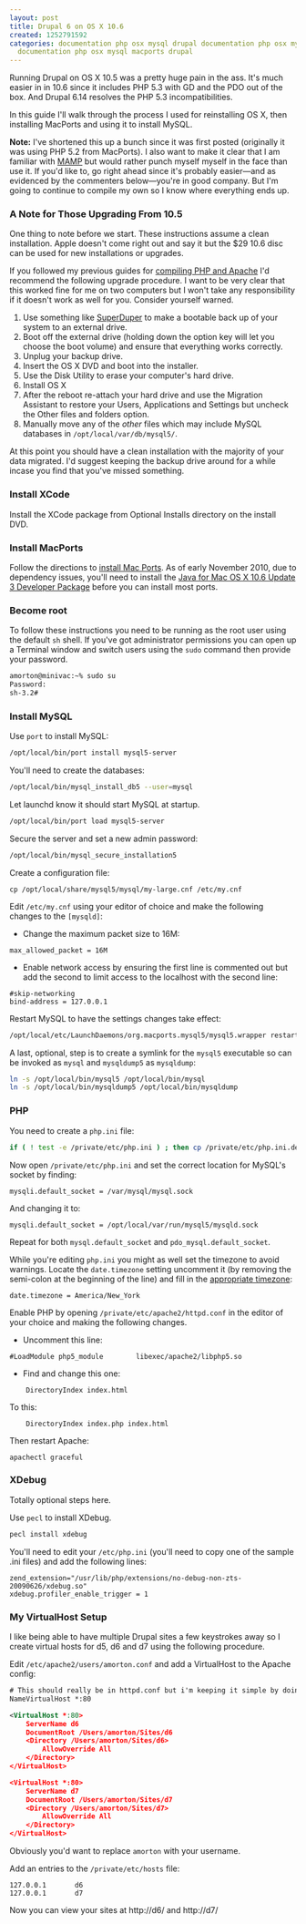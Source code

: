 ```yaml
---
layout: post
title: Drupal 6 on OS X 10.6
created: 1252791592
categories: documentation php osx mysql drupal documentation php osx mysql drupal
  documentation php osx mysql macports drupal
---
```

Running Drupal on OS X 10.5 was a pretty huge pain in the ass. It's much easier in in 10.6 since it includes PHP 5.3 with GD and the PDO out of the box. And Drupal 6.14 resolves the PHP 5.3 incompatibilities.

In this guide I'll walk through the process I used for reinstalling OS X, then installing MacPorts and using it to install MySQL.

**Note:** I've shortened this up a bunch since it was first posted (originally it was using PHP 5.2 from MacPorts). I also want to make it clear that I am familiar with [MAMP](http://www.mamp.info/en/index.html) but would rather punch myself myself in the face than use it. If you'd like to, go right ahead since it's probably easier—and as evidenced by the commenters below—you're in good company. But I'm going to continue to compile my own so I know where everything ends up.



### A Note for Those Upgrading From 10.5
One thing to note before we start. These instructions assume a clean installation. Apple doesn't come right out and say it but the $29 10.6 disc can be used for new installations or upgrades.

If you followed my previous guides for [compiling PHP and Apache](/content/2008/03/getting_php_gd_pdo_mysql_working_on_osx_105_aka_recompiling_everything) I'd recommend the following upgrade procedure. I want to be very clear that this worked fine for me on two computers but I won't take any responsibility if it doesn't work as well for you. Consider yourself warned.

1. Use something like [SuperDuper](http://www.shirt-pocket.com/SuperDuper/SuperDuperDescription.html) to make a bootable back up of your system to an external drive.
1. Boot off the external drive (holding down the option key will let you choose the boot volume) and ensure that everything works correctly.
1. Unplug your backup drive.
1. Insert the OS X DVD and boot into the installer.
1. Use the Disk Utility to erase your computer's hard drive.
1. Install OS X
1. After the reboot re-attach your hard drive and use the Migration Assistant to restore your Users, Applications and Settings but uncheck the Other files and folders option.
1. Manually move any of the *other* files which may include MySQL databases in `/opt/local/var/db/mysql5/`.

At this point you should have a clean installation with the majority of your data migrated. I'd suggest keeping the backup drive around for a while incase you find that you've missed something.

### Install XCode
Install the XCode package from Optional Installs directory on the install DVD.

### Install MacPorts
Follow the directions to [install Mac Ports](http://www.macports.org/install.php). As of early November 2010, due to dependency issues, you'll need to install the [Java for Mac OS X 10.6 Update 3 Developer Package](https://connect.apple.com/cgi-bin/WebObjects/MemberSite.woa/wa/getSoftware?bundleID=20719) before you can install most ports.

### Become root
To follow these instructions you need to be running as the root user using the default `sh` shell. If you've got administrator permissions you can open up a Terminal window and switch users using the `sudo` command then provide your password.

```sh
amorton@minivac:~% sudo su
Password:
sh-3.2#
```

### Install MySQL
Use `port` to install MySQL:

```sh
/opt/local/bin/port install mysql5-server
```

You'll need to create the databases:

```sh
/opt/local/bin/mysql_install_db5 --user=mysql
```

Let launchd know it should start MySQL at startup.

```sh
/opt/local/bin/port load mysql5-server
```

Secure the server and set a new admin password:

```sh
/opt/local/bin/mysql_secure_installation5
```

Create a configuration file:

```
cp /opt/local/share/mysql5/mysql/my-large.cnf /etc/my.cnf
```

Edit `/etc/my.cnf` using your editor of choice and make the following changes to the `[mysqld]`:

- Change the maximum packet size to 16M:
```
max_allowed_packet = 16M
```
- Enable network access by ensuring the first line is commented out but add the second to limit access to the localhost with the second line:
```
#skip-networking
bind-address = 127.0.0.1
```


Restart MySQL to have the settings changes take effect:

```sh
/opt/local/etc/LaunchDaemons/org.macports.mysql5/mysql5.wrapper restart
```

A last, optional, step is to create a symlink for the `mysql5` executable so can be invoked as `mysql` and `mysqldump5` as `mysqldump`:

```sh
ln -s /opt/local/bin/mysql5 /opt/local/bin/mysql
ln -s /opt/local/bin/mysqldump5 /opt/local/bin/mysqldump
```


### PHP
You need to create a `php.ini` file:

```sh
if ( ! test -e /private/etc/php.ini ) ; then cp /private/etc/php.ini.default /private/etc/php.ini; fi
```

Now open `/private/etc/php.ini` and set the correct location for MySQL's socket by finding:

```
mysqli.default_socket = /var/mysql/mysql.sock
```

And changing it to:

```
mysqli.default_socket = /opt/local/var/run/mysql5/mysqld.sock
```

Repeat for both `mysql.default_socket` and `pdo_mysql.default_socket`.

While you're editing `php.ini` you might as well set the timezone to avoid warnings. Locate the `date.timezone` setting uncomment it (by removing the semi-colon at the beginning of the line) and fill in the [appropriate timezone](http://php.net/manual/en/timezones.php):

```
date.timezone = America/New_York
```

Enable PHP by opening `/private/etc/apache2/httpd.conf` in the editor of your choice and making the following changes.

- Uncomment this line:
```
#LoadModule php5_module        libexec/apache2/libphp5.so
```

- Find and change this one:
```
    DirectoryIndex index.html
```
To this:
```
    DirectoryIndex index.php index.html
```


Then restart Apache:

```
apachectl graceful
```


### XDebug
Totally optional steps here.

Use `pecl` to install XDebug.

```sh
pecl install xdebug
```


You'll need to edit your `/etc/php.ini` (you'll need to copy one of the sample .ini files) and add the following lines:

```
zend_extension="/usr/lib/php/extensions/no-debug-non-zts-20090626/xdebug.so"
xdebug.profiler_enable_trigger = 1
```


### My VirtualHost Setup
I like being able to have multiple Drupal sites a few keystrokes away so I create virtual hosts for d5, d6 and d7 using the following procedure.

Edit `/etc/apache2/users/amorton.conf` and add a VirtualHost to the Apache config:

```xml
# This should really be in httpd.conf but i'm keeping it simple by doing it here:
NameVirtualHost *:80

<VirtualHost *:80>
    ServerName d6
    DocumentRoot /Users/amorton/Sites/d6
    <Directory /Users/amorton/Sites/d6>
        AllowOverride All
    </Directory>
</VirtualHost>

<VirtualHost *:80>
    ServerName d7
    DocumentRoot /Users/amorton/Sites/d7
    <Directory /Users/amorton/Sites/d7>
        AllowOverride All
    </Directory>
</VirtualHost>
```


Obviously you'd want to replace `amorton` with your username.

Add an entries to the `/private/etc/hosts` file:

```
127.0.0.1       d6
127.0.0.1       d7
```


Now you can view your sites at http://d6/ and http://d7/
